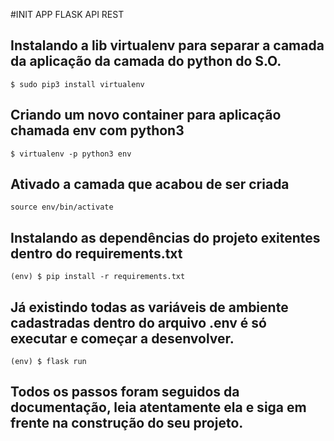 #INIT APP FLASK API REST
## Instalando a lib virtualenv para separar a camada da aplicação da camada do python do S.O.
`$ sudo pip3 install virtualenv`

## Criando um novo container para aplicação chamada env com python3 
`$ virtualenv -p python3 env`

## Ativado a camada que acabou de ser criada
`source env/bin/activate`

## Instalando as dependências do projeto exitentes dentro do requirements.txt
`(env) $ pip install -r requirements.txt` 

## Já existindo todas as variáveis de ambiente cadastradas dentro do arquivo .env é só executar e começar a desenvolver.

`(env) $ flask run`


## Todos os passos foram seguidos da documentação, leia atentamente ela e siga em frente na construção do seu projeto.